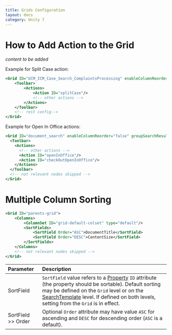 ```yaml
---
title: Grids Configuration
layout: docs
category: Unity 7
---
```

# How to Add Action to the Grid

*content to be added*

Example for Split Case action:

```xml
<Grid ID="UCM_ICM_Case_Search_ComplaintsProcessing" enableColumnReorder="false" groupSearchResults="false">
    <Toolbar>
        <Actions>
            <Action ID="splitCase"/>
            <!-- other actions -->
        </Actions>
    </Toolbar>
    <!-- rest config-->
</Grid>        
```
Example for Open In Office actions:

```xml
<Grid ID="document_search" enableColumnReorder="false" groupSearchResults="false">
  <Toolbar>
    <Actions>
      <!-- other actions -->
      <Action ID="openInOffice"/>
      <Action ID="checkOutOpenInOffice"/>
    </Actions>
  </Toolbar>
  <!-- not relevant nodes skipped -->
</Grid>

``` 

# Multiple Column Sorting
```xml
<Grid ID="parents-grid">
    <Columns>
        <ColumnSet ID="grid-default-colset" type="default"/>
        <SortFields>
            <SortField Order="ASC">DocumentTitle</SortField>
            <SortField Order="DESC">ContentSize</SortField>
        </SortFields>
    </Columns>
    <!-- not relevant nodes skipped -->
</Grid>
```

| Parameter           | Description |
|:--------------------|:------------|
| SortField           | `SortField` value refers to a [Property](tags/properties-tag.md) `ID` attribute (the property should be sortable).  Default sorting may be defined on the `Grid` level or on the [SearchTemplate](../configuration/search-templates.md#sorting-configuration) level. If defined on both levels, setting from the `Grid` is in effect.     |
| SortField >> Order  | Optional `Order` attribute may have value `ASC` for ascending and `DESC` for descending order (`ASC` is a default). |